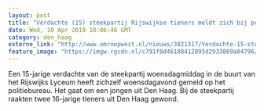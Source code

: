 ```yaml
---
layout: post
title: "Verdachte (15) steekpartij Rijswijkse tieners meldt zich bij politie"
date: Wed, 10 Apr 2019 18:06:46 GMT
category: den_haag
externe_link: "http://www.omroepwest.nl/nieuws/3821317/Verdachte-15-steekpartij-Rijswijkse-tieners-meldt-zich-bij-politie"
feature_image: "https://imgw.rgcdn.nl/c791f8d46188412895d2933869a84796/opener/3821319.jpg"
---
```


Een 15-jarige verdachte van de steekpartij woensdagmiddag in de buurt van het Rijswijks Lyceum heeft zichzelf woensdagavond gemeld op het politiebureau. Het gaat om een jongen uit Den Haag. Bij de steekpartij raakten twee 16-jarige tieners uit Den Haag gewond.
